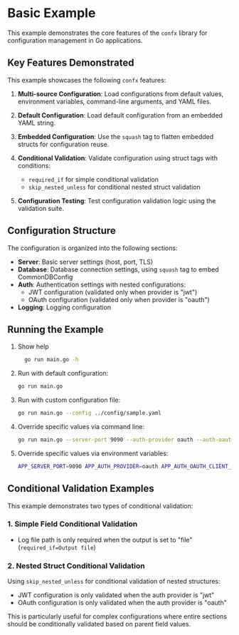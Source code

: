 # Basic Example

This example demonstrates the core features of the `confx` library for configuration management in Go applications.

## Key Features Demonstrated

This example showcases the following `confx` features:

1. **Multi-source Configuration**: Load configurations from default values, environment variables, command-line arguments, and YAML files.

2. **Default Configuration**: Load default configuration from an embedded YAML string.

3. **Embedded Configuration**: Use the `squash` tag to flatten embedded structs for configuration reuse.

4. **Conditional Validation**: Validate configuration using struct tags with conditions:

   - `required_if` for simple conditional validation
   - `skip_nested_unless` for conditional nested struct validation

5. **Configuration Testing**: Test configuration validation logic using the validation suite.

## Configuration Structure

The configuration is organized into the following sections:

- **Server**: Basic server settings (host, port, TLS)
- **Database**: Database connection settings, using `squash` tag to embed CommonDBConfig
- **Auth**: Authentication settings with nested configurations:
  - JWT configuration (validated only when provider is "jwt")
  - OAuth configuration (validated only when provider is "oauth")
- **Logging**: Logging configuration

## Running the Example

1. Show help

   ```bash
     go run main.go -h
   ```

2. Run with default configuration:

   ```bash
   go run main.go
   ```

3. Run with custom configuration file:

   ```bash
   go run main.go --config ../config/sample.yaml
   ```

4. Override specific values via command line:

   ```bash
   go run main.go --server-port 9090 --auth-provider oauth --auth-oauth-client-id "my-client" --auth-oauth-client-secret "my-secret"
   ```

5. Override specific values via environment variables:

   ```bash
   APP_SERVER_PORT=9090 APP_AUTH_PROVIDER=oauth APP_AUTH_OAUTH_CLIENT_ID="ev-client" APP_AUTH_OAUTH_CLIENT_SECRET="ev-secret" go run main.go
   ```

## Conditional Validation Examples

This example demonstrates two types of conditional validation:

### 1. Simple Field Conditional Validation

- Log file path is only required when the output is set to "file" (`required_if=Output file`)

### 2. Nested Struct Conditional Validation

Using `skip_nested_unless` for conditional validation of nested structures:

- JWT configuration is only validated when the auth provider is "jwt"
- OAuth configuration is only validated when the auth provider is "oauth"

This is particularly useful for complex configurations where entire sections should be conditionally validated based on parent field values.
